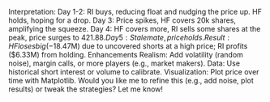 Interpretation:
Day 1-2: RI buys, reducing float and nudging the price up. HF holds, hoping for a drop.
Day 3: Price spikes, HF covers 20k shares, amplifying the squeeze.
Day 4: HF covers more, RI sells some shares at the peak, price surges to $421.88.
Day 5: Stalemate, price holds.
Result: HF loses big (-$18.47M) due to uncovered shorts at a high price; RI profits ($6.33M) from holding.
Enhancements
Realism: Add volatility (random noise), margin calls, or more players (e.g., market makers).
Data: Use historical short interest or volume to calibrate.
Visualization: Plot price over time with Matplotlib.
Would you like me to refine this (e.g., add noise, plot results) or tweak the strategies? Let me know!
